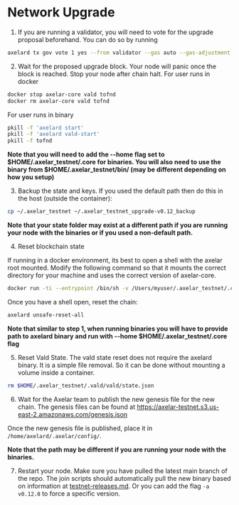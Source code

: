 # Network Upgrade

1. If you are running a validator, you will need to vote for the upgrade proposal beforehand. You can do so by running
```bash
axelard tx gov vote 1 yes --from validator --gas auto --gas-adjustment 1.5
```

2. Wait for the proposed upgrade block. Your node will panic once the block is reached. Stop your node after chain halt.
For user runs in docker
```bash
docker stop axelar-core vald tofnd
docker rm axelar-core vald tofnd
```
For user runs in binary
```bash
pkill -f 'axelard start'
pkill -f 'axelard vald-start'
pkill -f tofnd
```

**Note that you will need to add the --home flag set to $HOME/.axelar_testnet/.core for binaries. You will also need to use the binary from $HOME/.axelar_testnet/bin/ (may be different depending on how you setup)**

3. Backup the state and keys.  If you used the default path then do this in the host (outside the container):
```bash
cp ~/.axelar_testnet ~/.axelar_testnet_upgrade-v0.12_backup
```
**Note that your state folder may exist at a different path if you are running your node with the binaries or if you used a non-default path.**

4. Reset blockchain state

If running in a docker environment, its best to open a shell with the axelar root mounted. Modify the following command so that it mounts the correct directory for your machine and uses the correct version of axelar-core.
```bash
docker run -ti --entrypoint /bin/sh -v /Users/myuser/.axelar_testnet/.core:/home/axelard/.axelar axelarnet/axelar-core:v0.10.7
```

Once you have a shell open, reset the chain:
```bash
axelard unsafe-reset-all
```
**Note that similar to step 1, when running binaries you will have to provide path to axelard binary and run with --home $HOME/.axelar_testnet/.core flag**

5. Reset Vald State.
The vald state reset does not require the axelard binary. It is a simple file removal. So it can be done without mounting a volume inside a container.

```bash
rm $HOME/.axelar_testnet/.vald/vald/state.json
```


6. Wait for the Axelar team to publish the new genesis file for the new chain. The genesis files can be found at https://axelar-testnet.s3.us-east-2.amazonaws.com/genesis.json

Once the new genesis file is published, place it in `/home/axelard/.axelar/config/`.

**Note that the path may be different if you are running your node with the binaries.**

7. Restart your node. Make sure you have pulled the latest main branch of the repo. The join scripts should automatically pull the new binary based on information at [testnet-releases.md](https://github.com/axelarnetwork/axelarate-community/blob/main/resources/testnet-releases.md).  Or you can add the flag `-a v0.12.0` to force a specific version.
